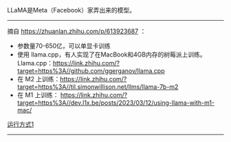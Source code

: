 LLaMA是Meta（Facebook）家弄出来的模型。

----- 
摘自 https://zhuanlan.zhihu.com/p/613923687 ：    
- 参数量70-650亿，可以单显卡训练
- 使用 llama.cpp，有人实现了在MacBook和4GB内存的树莓派上训练。Llama.cpp：https://link.zhihu.com/?target=https%3A//github.com/ggerganov/llama.cpp    
- 在 M2 上训练：https://link.zhihu.com/?target=https%3A//til.simonwillison.net/llms/llama-7b-m2  
- 在 M1 上训练： https://link.zhihu.com/?target=https%3A//dev.l1x.be/posts/2023/03/12/using-llama-with-m1-mac/

[运行方式1](/%E6%A8%A1%E5%9E%8B/LLaMA/%E8%BF%90%E8%A1%8C%E6%96%B9%E5%BC%8F1.md)

-----

